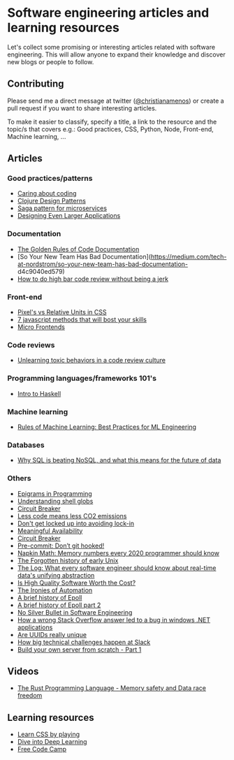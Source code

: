 # Software engineering articles and learning resources
Let's collect some promising or interesting articles related with software engineering. This will allow anyone to expand their knowledge and discover new blogs or people to follow.

## Contributing
Please send me a direct message at twitter ([@christianamenos](https://twitter.com/christianamenos)) or create a pull request if you want to share interesting articles.

To make it easier to classify, specify a title, a link to the resource and the topic/s that covers e.g.: Good practices, CSS, Python, Node, Front-end, Machine learning, ...

## Articles
### Good practices/patterns
* [Caring about coding](https://8thlight.com/blog/alexandru-codreanu/dario-garcia/lucas-giudice/2015/10/30/caring-coding.html)
* [Clojure Design Patterns](http://mishadoff.com/blog/clojure-design-patterns/)
* [Saga pattern for microservices](https://microservices.io/patterns/data/saga.html)
* [Designing Even Larger Applications](https://medium.com/@cramforce/designing-even-larger-applications-460ee029012d)
### Documentation
* [The Golden Rules of Code Documentation](https://blog.jooq.org/2013/02/26/the-golden-rules-of-code-documentation/)
* [So Your New Team Has Bad Documentation](https://medium.com/tech-at-nordstrom/so-your-new-team-has-bad-documentation-
d4c9040ed579)
* [How to do high bar code review without being a jerk](https://andrewking.ca/2020/01/how-to-do-high-bar-code-review-without-being-a-jerk/)
### Front-end
* [Pixel's vs Relative Units in CSS](https://www.24a11y.com/2019/pixels-vs-relative-units-in-css-why-its-still-a-big-deal/)
* [7 javascript methods that will bost your skills](https://www.freecodecamp.org/news/7-javascript-methods-that-will-boost-your-skills-in-less-than-8-minutes-4cc4c3dca03f/)
* [Micro Frontends](https://martinfowler.com/articles/micro-frontends.html)
### Code reviews
* [Unlearning toxic behaviors in a code review culture](https://medium.com/@sandya.sankarram/unlearning-toxic-behaviors-in-a-code-review-culture-b7c295452a3c)
### Programming languages/frameworks 101's
* [Intro to Haskell](https://broadcast.amazon.com/videos/176270)
### Machine learning
* [Rules of Machine Learning:  Best Practices for ML Engineering](https://developers.google.com/machine-learning/guides/rules-of-ml)
### Databases
* [Why SQL is beating NoSQL, and what this means for the  future of data](https://blog.timescale.com/blog/why-sql-beating-nosql-what-this-means-for-future-of-data-time-series-database-348b777b847a/)

### Others
* [Epigrams in Programming](http://www.cs.yale.edu/homes/perlis-alan/quotes.html)
* [Understanding shell globs](https://soptik.tech/articles/beware-of-shell-globs.html)
* [Circuit Breaker](https://martinfowler.com/bliki/CircuitBreaker.html)
* [Less code means less CO2 emissions](https://dannyvankooten.com/website-carbon-emissions/)
* [Don't get locked up into avoiding lock-in](https://martinfowler.com/articles/oss-lockin.html)
* [Meaningful Availability](https://www.usenix.org/system/files/nsdi20spring_hauer_prepub.pdf)
* [Circuit Breaker](https://netflixtechblog.com/making-the-netflix-api-more-resilient-a8ec62159c2d)
* [Pre-commit: Don’t git hooked!](https://www.thoughtworks.com/insights/blog/pre-commit-don-t-git-hooked)
* [Napkin Math: Memory numbers every 2020 programmer should know](https://www.forrestthewoods.com/blog/memory-bandwidth-napkin-math/?)
* [The Forgotten history of early Unix](https://fosdem.org/2020/schedule/event/early_unix/)
* [The Log: What every software engineer should know about real-time data's unifying abstraction](https://engineering.linkedin.com/distributed-systems/log-what-every-software-engineer-should-know-about-real-time-datas-unifying)
* [Is High Quality Software Worth the Cost?](https://martinfowler.com/articles/is-quality-worth-cost.html)
* [The Ironies of Automation](https://blog.acolyer.org/2020/01/08/ironies-of-automation/)
* [A brief history of Epoll](https://idea.popcount.org/2017-02-20-epoll-is-fundamentally-broken-12/)
* [A brief history of Epoll part 2](https://idea.popcount.org/2017-03-20-epoll-is-fundamentally-broken-22/)
* [No Silver Bullet in Software Engineering](http://worrydream.com/refs/Brooks-NoSilverBullet.pdf)
* [How a wrong Stack Overflow answer led to a bug in windows .NET applications](https://twitter.com/Foone/status/1229641258370355200)
* [Are UUIDs really unique](https://segment.com/blog/a-brief-history-of-the-uuid/)
* [How big technical challenges happen at Slack](https://slack.engineering/how-big-technical-changes-happen-at-slack-f1569d25ee7b
)
* [Build your own server from scratch - Part 1](https://ruslanspivak.com/lsbaws-part1/)

## Videos
* [The Rust Programming Language - Memory safety and Data race freedom](https://www.youtube.com/watch?v=cDFSrVhnZKo)


## Learning resources
* [Learn CSS by playing](https://www.maketecheasier.com/games-learn-css/)
* [Dive into Deep Learning](https://d2l.ai/index.html)
* [Free Code Camp](https://www.freecodecamp.org/)

